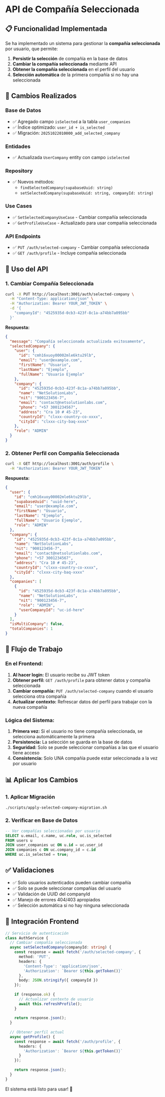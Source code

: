 # API de Compañía Seleccionada

## 📋 **Funcionalidad Implementada**

Se ha implementado un sistema para gestionar la **compañía seleccionada** por usuario, que permite:

1. **Persistir la selección** de compañía en la base de datos
2. **Cambiar la compañía seleccionada** mediante API
3. **Obtener la compañía seleccionada** en el perfil del usuario
4. **Selección automática** de la primera compañía si no hay una seleccionada

## 🔧 **Cambios Realizados**

### **Base de Datos**
- ✅ Agregado campo `isSelected` a la tabla `user_companies`
- ✅ Índice optimizado: `user_id + is_selected`
- ✅ Migración: `20251022010000_add_selected_company`

### **Entidades**
- ✅ Actualizada `UserCompany` entity con campo `isSelected`

### **Repository**
- ✅ Nuevos métodos:
  - `findSelectedCompany(supabaseUuid: string)`
  - `setSelectedCompany(supabaseUuid: string, companyId: string)`

### **Use Cases**
- ✅ `SetSelectedCompanyUseCase` - Cambiar compañía seleccionada
- ✅ `GetProfileUseCase` - Actualizado para usar compañía seleccionada

### **API Endpoints**
- ✅ `PUT /auth/selected-company` - Cambiar compañía seleccionada
- ✅ `GET /auth/profile` - Incluye compañía seleccionada

## 🚀 **Uso del API**

### **1. Cambiar Compañía Seleccionada**

```bash
curl -X PUT http://localhost:3001/auth/selected-company \
  -H "Content-Type: application/json" \
  -H "Authorization: Bearer YOUR_JWT_TOKEN" \
  -d '{
    "companyId": "4525935d-0cb3-423f-8c1a-a74bb7a095bb"
  }'
```

**Respuesta:**
```json
{
  "message": "Compañía seleccionada actualizada exitosamente",
  "selectedCompany": {
    "user": {
      "id": "cmh16xuoy00002mle6ktu29lb",
      "email": "user@example.com",
      "firstName": "Usuario",
      "lastName": "Ejemplo",
      "fullName": "Usuario Ejemplo"
    },
    "company": {
      "id": "4525935d-0cb3-423f-8c1a-a74bb7a095bb",
      "name": "NetSolutionLabs",
      "nit": "900123456-7",
      "email": "contact@netsolutionlabs.com",
      "phone": "+57 3001234567",
      "address": "Cra 10 # 45-23",
      "countryId": "clxxx-country-co-xxxx",
      "cityId": "clxxx-city-baq-xxxx"
    },
    "role": "ADMIN"
  }
}
```

### **2. Obtener Perfil con Compañía Seleccionada**

```bash
curl -X GET http://localhost:3001/auth/profile \
  -H "Authorization: Bearer YOUR_JWT_TOKEN"
```

**Respuesta:**
```json
{
  "user": {
    "id": "cmh16xuoy00002mle6ktu29lb",
    "supabaseUuid": "uuid-here",
    "email": "user@example.com",
    "firstName": "Usuario",
    "lastName": "Ejemplo",
    "fullName": "Usuario Ejemplo",
    "role": "ADMIN"
  },
  "company": {
    "id": "4525935d-0cb3-423f-8c1a-a74bb7a095bb",
    "name": "NetSolutionLabs",
    "nit": "900123456-7",
    "email": "contact@netsolutionlabs.com",
    "phone": "+57 3001234567",
    "address": "Cra 10 # 45-23",
    "countryId": "clxxx-country-co-xxxx",
    "cityId": "clxxx-city-baq-xxxx"
  },
  "companies": [
    {
      "id": "4525935d-0cb3-423f-8c1a-a74bb7a095bb",
      "name": "NetSolutionLabs",
      "nit": "900123456-7",
      "role": "ADMIN",
      "userCompanyId": "uc-id-here"
    }
  ],
  "isMultiCompany": false,
  "totalCompanies": 1
}
```

## 🔄 **Flujo de Trabajo**

### **En el Frontend:**

1. **Al hacer login:** El usuario recibe su JWT token
2. **Obtener perfil:** `GET /auth/profile` para obtener datos y compañía seleccionada
3. **Cambiar compañía:** `PUT /auth/selected-company` cuando el usuario selecciona otra compañía
4. **Actualizar contexto:** Refrescar datos del perfil para trabajar con la nueva compañía

### **Lógica del Sistema:**

1. **Primera vez:** Si el usuario no tiene compañía seleccionada, se selecciona automáticamente la primera
2. **Persistencia:** La selección se guarda en la base de datos
3. **Seguridad:** Solo se puede seleccionar compañías a las que el usuario tiene acceso
4. **Consistencia:** Solo UNA compañía puede estar seleccionada a la vez por usuario

## 📊 **Aplicar los Cambios**

### **1. Aplicar Migración**
```bash
./scripts/apply-selected-company-migration.sh
```

### **2. Verificar en Base de Datos**
```sql
-- Ver compañías seleccionadas por usuario
SELECT u.email, c.name, uc.role, uc.is_selected 
FROM users u
JOIN user_companies uc ON u.id = uc.user_id
JOIN companies c ON uc.company_id = c.id
WHERE uc.is_selected = true;
```

## ✅ **Validaciones**

- ✅ Solo usuarios autenticados pueden cambiar compañía
- ✅ Solo se puede seleccionar compañías del usuario
- ✅ Validación de UUID del companyId
- ✅ Manejo de errores 404/403 apropiados
- ✅ Selección automática si no hay ninguna seleccionada

## 🔧 **Integración Frontend**

```typescript
// Servicio de autenticación
class AuthService {
  // Cambiar compañía seleccionada
  async setSelectedCompany(companyId: string) {
    const response = await fetch('/auth/selected-company', {
      method: 'PUT',
      headers: {
        'Content-Type': 'application/json',
        'Authorization': `Bearer ${this.getToken()}`
      },
      body: JSON.stringify({ companyId })
    });
    
    if (response.ok) {
      // Actualizar contexto de usuario
      await this.refreshProfile();
    }
    
    return response.json();
  }
  
  // Obtener perfil actual
  async getProfile() {
    const response = await fetch('/auth/profile', {
      headers: {
        'Authorization': `Bearer ${this.getToken()}`
      }
    });
    
    return response.json();
  }
}
```

El sistema está listo para usar! 🚀
